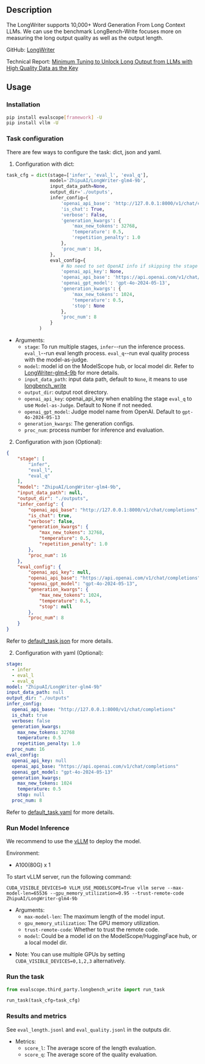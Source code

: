 
## Description
The LongWriter supports 10,000+ Word Generation From Long Context LLMs.
We can use the benchmark LongBench-Write focuses more on measuring the long output quality as well as the output length.

GitHub: [LongWriter](https://github.com/THUDM/LongWriter)

Technical Report: [Minimum Tuning to Unlock Long Output from LLMs with High Quality Data as the Key](https://arxiv.org/abs/2410.10210)


## Usage

### Installation

```bash
pip install evalscope[framework] -U
pip install vllm -U
```

### Task configuration

There are few ways to configure the task: dict, json and yaml.

1. Configuration with dict:

```python
task_cfg = dict(stage=['infer', 'eval_l', 'eval_q'],
                model='ZhipuAI/LongWriter-glm4-9b',
                input_data_path=None,
                output_dir='./outputs',
                infer_config={
                    'openai_api_base': 'http://127.0.0.1:8000/v1/chat/completions', 
                    'is_chat': True, 
                    'verbose': False, 
                    'generation_kwargs': {
                        'max_new_tokens': 32768, 
                        'temperature': 0.5, 
                        'repetition_penalty': 1.0
                    },
                    'proc_num': 16,
                },
                eval_config={
                    # No need to set OpenAI info if skipping the stage `eval_q`
                    'openai_api_key': None,   
                    'openai_api_base': 'https://api.openai.com/v1/chat/completions', 
                    'openai_gpt_model': 'gpt-4o-2024-05-13', 
                    'generation_kwargs': {
                        'max_new_tokens': 1024, 
                        'temperature': 0.5, 
                        'stop': None
                    }, 
                    'proc_num': 8
                }
            )

```
- Arguments:
  - `stage`: To run multiple stages, `infer`--run the inference process. `eval_l`--run eval length process. `eval_q`--run eval quality process with the model-as-judge.
  - `model`: model id on the ModelScope hub, or local model dir. Refer to [LongWriter-glm4-9b](https://modelscope.cn/models/ZhipuAI/LongWriter-glm4-9b/summary) for more details.
  - `input_data_path`: input data path, default to `None`, it means to use [longbench_write](resources/longbench_write.jsonl)
  - `output_dir`: output root directory.
  - `openai_api_key`: openai_api_key when enabling the stage `eval_q` to use `Model-as-Judge`. Default to None if not needed.
  - `openai_gpt_model`: Judge model name from OpenAI. Default to `gpt-4o-2024-05-13`
  - `generation_kwargs`: The generation configs.
  - `proc_num`: process number for inference and evaluation.


2. Configuration with json (Optional):

```json
{
    "stage": [
        "infer",
        "eval_l",
        "eval_q"
    ],
    "model": "ZhipuAI/LongWriter-glm4-9b",
    "input_data_path": null,
    "output_dir": "./outputs",
    "infer_config": {
        "openai_api_base": "http://127.0.0.1:8000/v1/chat/completions",
        "is_chat": true,
        "verbose": false,
        "generation_kwargs": {
            "max_new_tokens": 32768,
            "temperature": 0.5,
            "repetition_penalty": 1.0
        },
        "proc_num": 16
    },
    "eval_config": {
        "openai_api_key": null,
        "openai_api_base": "https://api.openai.com/v1/chat/completions",
        "openai_gpt_model": "gpt-4o-2024-05-13",
        "generation_kwargs": {
            "max_new_tokens": 1024,
            "temperature": 0.5,
            "stop": null
        },
        "proc_num": 8
    }
}

```
Refer to [default_task.json](default_task.json) for more details.


2. Configuration with yaml (Optional):

```yaml
stage:
  - infer
  - eval_l
  - eval_q
model: "ZhipuAI/LongWriter-glm4-9b"
input_data_path: null
output_dir: "./outputs"
infer_config:
  openai_api_base: "http://127.0.0.1:8000/v1/chat/completions"
  is_chat: true
  verbose: false
  generation_kwargs:
    max_new_tokens: 32768
    temperature: 0.5
    repetition_penalty: 1.0
  proc_num: 16
eval_config:
  openai_api_key: null
  openai_api_base: "https://api.openai.com/v1/chat/completions"
  openai_gpt_model: "gpt-4o-2024-05-13"
  generation_kwargs:
    max_new_tokens: 1024
    temperature: 0.5
    stop: null
  proc_num: 8

```
Refer to [default_task.yaml](default_task.yaml) for more details.


### Run Model Inference
We recommend to use the [vLLM](https://github.com/vllm-project/vllm) to deploy the model.

Environment:
* A100(80G) x 1


To start vLLM server, run the following command:
```shell
CUDA_VISIBLE_DEVICES=0 VLLM_USE_MODELSCOPE=True vllm serve --max-model-len=65536 --gpu_memory_utilization=0.95 --trust-remote-code ZhipuAI/LongWriter-glm4-9b
```
- Arguments:
  - `max-model-len`: The maximum length of the model input.
  - `gpu_memory_utilization`: The GPU memory utilization.
  - `trust-remote-code`: Whether to trust the remote code.
  - `model`: Could be a model id on the ModelScope/HuggingFace hub, or a local model dir.

* Note: You can use multiple GPUs by setting `CUDA_VISIBLE_DEVICES=0,1,2,3` alternatively.


### Run the task

```python
from evalscope.third_party.longbench_write import run_task

run_task(task_cfg=task_cfg)
```


### Results and metrics
See `eval_length.jsonl` and `eval_quality.jsonl` in the outputs dir.

- Metrics:
  - `score_l`: The average score of the length evaluation.
  - `score_q`: The average score of the quality evaluation.

